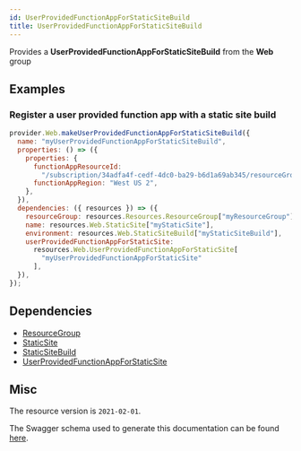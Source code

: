 ```yaml
---
id: UserProvidedFunctionAppForStaticSiteBuild
title: UserProvidedFunctionAppForStaticSiteBuild
---
```

Provides a **UserProvidedFunctionAppForStaticSiteBuild** from the **Web** group
## Examples
### Register a user provided function app with a static site build
```js
provider.Web.makeUserProvidedFunctionAppForStaticSiteBuild({
  name: "myUserProvidedFunctionAppForStaticSiteBuild",
  properties: () => ({
    properties: {
      functionAppResourceId:
        "/subscription/34adfa4f-cedf-4dc0-ba29-b6d1a69ab345/resourceGroups/functionRG/providers/Microsoft.Web/sites/testFunctionApp",
      functionAppRegion: "West US 2",
    },
  }),
  dependencies: ({ resources }) => ({
    resourceGroup: resources.Resources.ResourceGroup["myResourceGroup"],
    name: resources.Web.StaticSite["myStaticSite"],
    environment: resources.Web.StaticSiteBuild["myStaticSiteBuild"],
    userProvidedFunctionAppForStaticSite:
      resources.Web.UserProvidedFunctionAppForStaticSite[
        "myUserProvidedFunctionAppForStaticSite"
      ],
  }),
});

```
## Dependencies
- [ResourceGroup](../Resources/ResourceGroup.md)
- [StaticSite](../Web/StaticSite.md)
- [StaticSiteBuild](../Web/StaticSiteBuild.md)
- [UserProvidedFunctionAppForStaticSite](../Web/UserProvidedFunctionAppForStaticSite.md)
## Misc
The resource version is `2021-02-01`.

The Swagger schema used to generate this documentation can be found [here](https://github.com/Azure/azure-rest-api-specs/tree/main/specification/web/resource-manager/Microsoft.Web/stable/2021-02-01/StaticSites.json).
